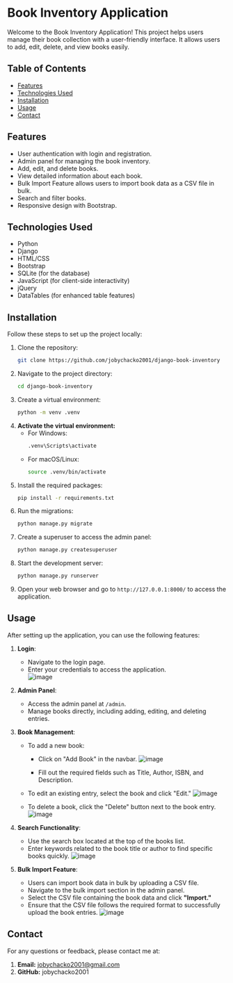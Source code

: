 # Book Inventory Application

Welcome to the Book Inventory Application! This project helps users manage their book collection with a user-friendly interface. It allows users to add, edit, delete, and view books easily.

## Table of Contents

- [Features](#features)
- [Technologies Used](#technologies-used)
- [Installation](#installation)
- [Usage](#usage)
- [Contact](#contact)

## Features

- User authentication with login and registration.
- Admin panel for managing the book inventory.
- Add, edit, and delete books.
- View detailed information about each book.
- Bulk Import Feature allows users to import book data as a CSV file in bulk.
- Search and filter books.
- Responsive design with Bootstrap.

## Technologies Used

- Python
- Django
- HTML/CSS
- Bootstrap
- SQLite (for the database)
- JavaScript (for client-side interactivity)
- jQuery
- DataTables (for enhanced table features)

## Installation

Follow these steps to set up the project locally:

1. Clone the repository:
   ```bash
   git clone https://github.com/jobychacko2001/django-book-inventory
2. Navigate to the project directory:
   ```bash
   cd django-book-inventory
3. Create a virtual environment:
   ```bash
   python -m venv .venv
4. **Activate the virtual environment:**
   - For Windows:
     ```bash
     .venv\Scripts\activate
     ```
   - For macOS/Linux:
     ```bash
     source .venv/bin/activate
     ```
5. Install the required packages:
   ```bash
   pip install -r requirements.txt
6. Run the migrations:
   ```bash
   python manage.py migrate
7. Create a superuser to access the admin panel:
   ```bash
   python manage.py createsuperuser
8. Start the development server:
   ```bash
   python manage.py runserver
9. Open your web browser and go to `http://127.0.0.1:8000/` to access the application.


## Usage

After setting up the application, you can use the following features:

1. **Login**: 
   - Navigate to the login page.
   - Enter your credentials to access the application.\
     ![image](https://github.com/user-attachments/assets/c2f6c91b-eaa9-4509-ac9b-add20e250087)

2. **Admin Panel**: 
   - Access the admin panel at `/admin`.
   - Manage books directly, including adding, editing, and deleting entries.
     

3. **Book Management**: 
   - To add a new book:
     - Click on "Add Book" in the navbar.
       ![image](https://github.com/user-attachments/assets/1eba742a-d887-42f5-9be4-ac174b0ceb69)

     - Fill out the required fields such as Title, Author, ISBN, and Description.
   - To edit an existing entry, select the book and click "Edit."
     ![image](https://github.com/user-attachments/assets/1ce16237-72d9-4a2a-85bb-4f7f73af64a1)

   - To delete a book, click the "Delete" button next to the book entry.
     ![image](https://github.com/user-attachments/assets/9d63fbbe-878c-416d-8cd4-f1e7632facbd)


4. **Search Functionality**: 
   - Use the search box located at the top of the books list.
   - Enter keywords related to the book title or author to find specific books quickly.
     ![image](https://github.com/user-attachments/assets/407ac7e0-9f00-4d6c-a2a9-a60f8c4539ab)

5. **Bulk Import Feature**: 
   - Users can import book data in bulk by uploading a CSV file.
   - Navigate to the bulk import section in the admin panel.
   - Select the CSV file containing the book data and click **"Import."**
   - Ensure that the CSV file follows the required format to successfully upload the book entries.
     ![image](https://github.com/user-attachments/assets/b75a1edf-c893-4076-8dc8-974f0da5dc41)


## Contact

For any questions or feedback, please contact me at:

1. **Email:** jobychacko2001@gmail.com  
2. **GitHub:** jobychacko2001




